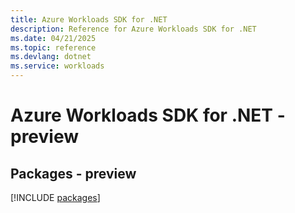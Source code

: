 ```yaml
---
title: Azure Workloads SDK for .NET
description: Reference for Azure Workloads SDK for .NET
ms.date: 04/21/2025
ms.topic: reference
ms.devlang: dotnet
ms.service: workloads
---
```

# Azure Workloads SDK for .NET - preview
## Packages - preview
[!INCLUDE [packages](workloads-index.md)]
